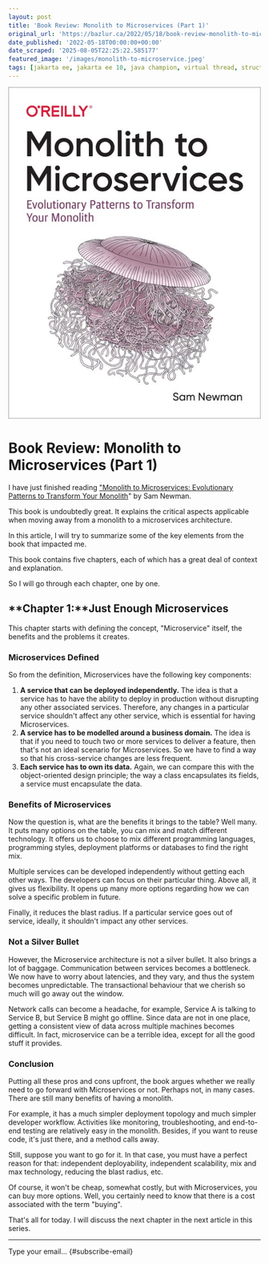 ```yaml
---
layout: post
title: 'Book Review: Monolith to Microservices (Part 1)'
original_url: 'https://bazlur.ca/2022/05/18/book-review-monolith-to-microservices-part-1/'
date_published: '2022-05-18T00:00:00+00:00'
date_scraped: '2025-08-05T22:25:22.585177'
featured_image: '/images/monolith-to-microservice.jpeg'
tags: [jakarta ee, jakarta ee 10, java champion, virtual thread, structured concurrency]
---
```


![](images/monolith-to-microservice.jpeg)

Book Review: Monolith to Microservices (Part 1)
===============================================

I have just finished reading ["Monolith to Microservices: Evolutionary Patterns to Transform Your Monolith](https://www.amazon.ca/Monolith-Microservices-Evolutionary-Patterns-Transform/dp/1492047848)" by Sam Newman.

This book is undoubtedly great. It explains the critical aspects applicable when moving away from a monolith to a microservices architecture.

In this article, I will try to summarize some of the key elements from the book that impacted me.

This book contains five chapters, each of which has a great deal of context and explanation.

So I will go through each chapter, one by one.

**Chapter 1:**Just Enough Microservices
---------------------------------------

This chapter starts with defining the concept, "Microservice" itself, the benefits and the problems it creates.

### Microservices Defined

So from the definition, Microservices have the following key components:

1. **A service that can be deployed independently.** The idea is that a service has to have the ability to deploy in production without disrupting any other associated services. Therefore, any changes in a particular service shouldn't affect any other service, which is essential for having Microservices.
2. **A service has to be modelled around a business domain.** The idea is that if you need to touch two or more services to deliver a feature, then that's not an ideal scenario for Microservices. So we have to find a way so that his cross-service changes are less frequent.
3. **Each service has to own its data.** Again, we can compare this with the object-oriented design principle; the way a class encapsulates its fields, a service must encapsulate the data.

### Benefits of Microservices

Now the question is, what are the benefits it brings to the table? Well many. It puts many options on the table, you can mix and match different technology. It offers us to choose to mix different programming languages, programming styles, deployment platforms or databases to find the right mix.

Multiple services can be developed independently without getting each other ways. The developers can focus on their particular thing. Above all, it gives us flexibility. It opens up many more options regarding how we can solve a specific problem in future.

Finally, it reduces the blast radius. If a particular service goes out of service, ideally, it shouldn't impact any other services.

### Not a Silver Bullet

However, the Microservice architecture is not a silver bullet. It also brings a lot of baggage. Communication between services becomes a bottleneck. We now have to worry about latencies, and they vary, and thus the system becomes unpredictable. The transactional behaviour that we cherish so much will go away out the window.

Network calls can become a headache, for example, Service A is talking to Service B, but Service B might go offline. Since data are not in one place, getting a consistent view of data across multiple machines becomes difficult. In fact, microservice can be a terrible idea, except for all the good stuff it provides.

### Conclusion

Putting all these pros and cons upfront, the book argues whether we really need to go forward with Microservices or not. Perhaps not, in many cases. There are still many benefits of having a monolith.

For example, it has a much simpler deployment topology and much simpler developer workflow. Activities like monitoring, troubleshooting, and end-to-end testing are relatively easy in the monolith. Besides, if you want to reuse code, it's just there, and a method calls away.

Still, suppose you want to go for it. In that case, you must have a perfect reason for that: independent deployability, independent scalability, mix and max technology, reducing the blast radius, etc.

Of course, it won't be cheap, somewhat costly, but with Microservices, you can buy more options. Well, you certainly need to know that there is a cost associated with the term "buying".

That's all for today. I will discuss the next chapter in the next article in this series.  

*** ** * ** ***

Type your email... {#subscribe-email}
